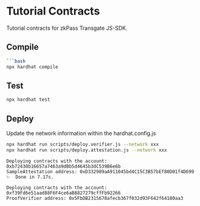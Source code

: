 # Tutorial Contracts

Tutorial contracts for zkPass Transgate JS-SDK.

## Compile

```bash
```bash
npx hardhat compile 
```
## Test
```bash
npx hardhat test
```

## Deploy
Update the network information within the hardhat.config.js

```bash
npx hardhat run scripts/deploy.verifier.js --network xxx
npx hardhat run scripts/deploy.attestation.js --network xxx
```

```
Deploying contracts with the account: 0xb72430b16657a7463a9dBb5d4645b3dC539B6e6b
SampleAttestation address: 0xD332989aA911045bd4C15C3B57bEf80D01f4D699
✨  Done in 7.17s.
```

```
Deploying contracts with the account: 0xf39Fd6e51aad88F6F4ce6aB8827279cffFb92266
ProofVerifier address: 0x5FbDB2315678afecb367f032d93F642f64180aa3
```

